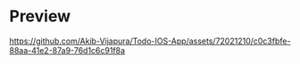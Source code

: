 # Preview

https://github.com/Akib-Vijapura/Todo-IOS-App/assets/72021210/c0c3fbfe-88aa-41e2-87a9-76d1c6c91f8a

